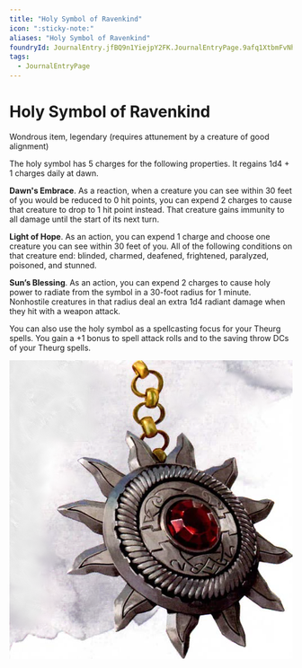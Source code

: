 ```yaml
---
title: "Holy Symbol of Ravenkind"
icon: ":sticky-note:"
aliases: "Holy Symbol of Ravenkind"
foundryId: JournalEntry.jfBQ9n1YiejpY2FK.JournalEntryPage.9afq1XtbmFvNhO6k
tags:
  - JournalEntryPage
---
```


# Holy Symbol of Ravenkind
Wondrous item, legendary (requires attunement by a creature of good alignment)

The holy symbol has 5 charges for the following properties. It regains 1d4 + 1 charges daily at dawn.

**Dawn's Embrace**. As a reaction, when a creature you can see within 30 feet of you would be reduced to 0 hit points, you can expend 2 charges to cause that creature to drop to 1 hit point instead. That creature gains immunity to all damage until the start of its next turn.

**Light of Hope**. As an action, you can expend 1 charge and choose one creature you can see within 30 feet of you. All of the following conditions on that creature end: blinded, charmed, deafened, frightened, paralyzed, poisoned, and stunned.

**Sun’s Blessing**. As an action, you can expend 2 charges to cause holy power to radiate from the symbol in a 30-foot radius for 1 minute. Nonhostile creatures in that radius deal an extra 1d4 radiant damage when they hit with a weapon attack.

You can also use the holy symbol as a spellcasting focus for your Theurg spells. You gain a +1 bonus to spell attack rolls and to the saving throw DCs of your Theurg spells.

![](https://raw.githubusercontent.com/SkroxiousDM/SkroxiousDM/refs/heads/main/Images/HolySymbolOfRavenkind.webp)